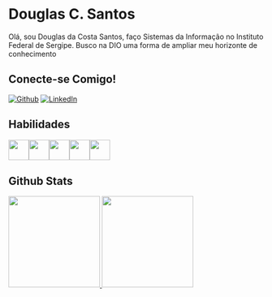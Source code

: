 # Douglas C. Santos
Olá, sou Douglas da Costa Santos, faço Sistemas da Informação no Instituto Federal de Sergipe.
Busco na DIO uma forma de ampliar meu horizonte de conhecimento

## Conecte-se Comigo!
[![Github](https://img.shields.io/badge/Github-357?style=for-the-badge&logo=Github&logoColor=fffff)](https://www.github.com/enjubarte)
[![LinkedIn](https://img.shields.io/badge/LinkedIn-357?style=for-the-badge&logo=linkedin&logoColor=ffff)](https://www.linkedin.com/in/douglas-da-costa-santos-6172a8135/)


## Habilidades
<img src="https://cdn.jsdelivr.net/gh/devicons/devicon/icons/python/python-original.svg" width="40" height="40"/><img src="https://cdn.jsdelivr.net/gh/devicons/devicon/icons/mongodb/mongodb-plain.svg" width="40" height="40"/><img src="https://cdn.jsdelivr.net/gh/devicons/devicon/icons/mysql/mysql-original.svg" width="40" height="40" /><img src="https://cdn.jsdelivr.net/gh/devicons/devicon/icons/java/java-original.svg" width="40" height="40"/><img src="https://cdn.jsdelivr.net/gh/devicons/devicon/icons/spring/spring-original.svg" width="40" height="40"/>



## Github Stats
<div>
<a href="https://github.com/enjubarte">
<img height="180em" src="https://github-readme-stats.vercel.app/api/top-langs/?username=enjubarte&layout=compact&langs_count=7&theme=nord"/>
<img height="180em" src="https://github-readme-stats.vercel.app/api?username=enjubarte&show_icons=true&theme=nord&include_all_commits=true&count_private=true"/>
</div>
